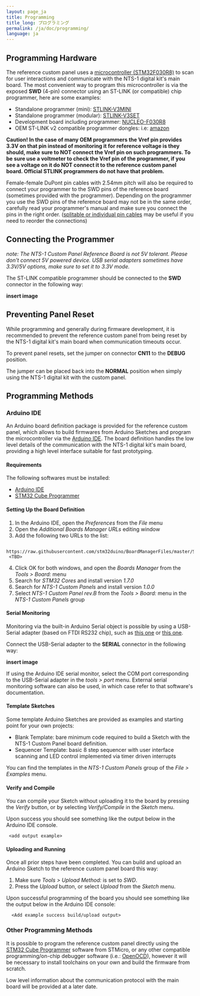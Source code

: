 ```yaml
---
layout: page_ja
title: Programming
title_long: プログラミング
permalink: /ja/doc/programming/
language: ja
---
```


## Programming Hardware

The reference custom panel uses a [microcontroller (STM32F030R8)](https://www.st.com/en/microcontrollers-microprocessors/stm32f030r8.html) to scan for user interactions and communicate with the NTS-1 digital kit's main board. The most convenient way to program this microcontroller is via the exposed __SWD__ (4-pin) connector using an ST-LINK (or compatible) chip programmer, here are some examples:

* Standalone programmer (mini): [STLINK-V3MINI](https://www.st.com/en/development-tools/stlink-v3mini.html)
* Standalone programmer (modular): [STLINK-V3SET](https://www.st.com/en/development-tools/stlink-v3set.html)
* Development board including programmer: [NUCLEO-F030R8](https://www.st.com/en/evaluation-tools/nucleo-f030r8.html)
* OEM ST-LINK v2 compatible programmer dongles: i.e: [amazon](https://www.amazon.com/dp/B01J7N3RE6/ref=cm_sw_r_tw_dp_U_x_nkh.DbGGFNB6N) 

__Caution! In the case of many OEM programmers the Vref pin provides 3.3V on that pin instead of monitoring it for reference voltage is they should, make sure to NOT connect the Vref pin on such programmers. To be sure use a voltmeter to check the Vref pin of the programmer, if you see a voltage on it do NOT connect it to the reference custom panel board. Official STLINK programmers do not have that problem.__

Female-female DuPont pin cables with 2.54mm pitch will also be required to connect your programmer to the SWD pins of the reference board (sometimes provided with the programmer). Depending on the programmer you use the SWD pins of the reference board may not be in the same order, carefully read your programmer's manual and make sure you connect the pins in the right order. ([splitable or individual pin cables](https://www.amazon.com/40pcs-Female-2-54mm-Jumper-2x40pcs/dp/B00GSE2S98) may be useful if you need to reorder the connections)

## Connecting the Programmer

_note: The NTS-1 Custom Panel Reference Board is not 5V tolerant. Please don't connect 5V powered device. USB serial adapters sometimes have 3.3V/5V options, make sure to set it to 3.3V mode._

The ST-LINK compatible programmer should be connected to the __SWD__ connector in the following way:

__insert image__

## Preventing Panel Reset

While programming and generally during firmware development, it is recommended to prevent the reference custom panel from being reset by the NTS-1 digital kit's main board when communication timeouts occur.

To prevent panel resets, set the jumper on connector __CN11__ to the __DEBUG__ position.

The jumper can be placed back into the __NORMAL__ position when simply using the NTS-1 digital kit with the custom panel.

## Programming Methods

### Arduino IDE

An Arduino board definition package is provided for the reference custom panel, which allows to build firmwares from Arduino Sketches and program the microcontroller via the [Arduino IDE](https://www.arduino.cc/en/Main/Software). The board definition handles the low level details of the communication with the NTS-1 digital kit's main board, providing a high level interface suitable for fast prototyping.

#### Requirements

The following softwares must be installed:

* [Arduino IDE](https://www.arduino.cc/en/Main/Software)
* [STM32 Cube Programmer](https://www.st.com/en/development-tools/stm32cubeprog.html)

#### Setting Up the Board Definition

1. In the Arduino IDE, open the _Preferences_ from the _File_ menu
2. Open the _Additional Boards Manager URLs_ editing window
3. Add the following two URLs to the list:

```
 https://raw.githubusercontent.com/stm32duino/BoardManagerFiles/master/STM32/package_stm_index.json
 <TBD>
```

4. Click OK for both windows, and open the _Boards Manager_ from the _Tools > Board:_ menu
5. Search for _STM32 Cores_ and install version _1.7.0_
6. Search for _NTS-1 Custom Panels_ and install version _1.0.0_
7. Select _NTS-1 Custom Panel rev.B_ from the _Tools > Board:_ menu in the _NTS-1 Custom Panels_ group

#### Serial Monitoring

Monitoring via the built-in Arduino Serial object is possible by using a USB-Serial adapter (based on FTDI RS232 chip), such as [this one](https://www.mouser.jp/ProductDetail/FTDI/LC234X?qs=sGAEpiMZZMve4%2FbfQkoj%252BI%252BbU1q%2FCxfr%2FqVjw5o%252BdnQ%3D) or [this one](https://www.amazon.com/dp/B07TXVRQ7V/ref=cm_sw_r_tw_dp_U_x_2jh.DbQX9MS4Y).

Connect the USB-Serial adapter to the __SERIAL__ connector in the following way:

__insert image__

If using the Arduino IDE serial monitor, select the COM port corresponding to the USB-Serial adapter in the _tools > port_ menu. External serial monitoring software can also be used, in which case refer to that software's documentation.

#### Template Sketches

Some template Arduino Sketches are provided as examples and starting point for your own projects:

* Blank Template: bare minimum code required to build a Sketch with the NTS-1 Custom Panel board definition.
* Sequencer Template: basic 8 step sequencer with user interface scanning and LED control implemented via timer driven interrupts

You can find the templates in the _NTS-1 Custom Panels_ group of the _File > Examples_ menu.

#### Verify and Compile

You can compile your Sketch without uploading it to the board by pressing the _Verify_ button, or by selecting _Verify/Compile_ in the _Sketch_ menu.

Upon success you should see something like the output below in the Arduino IDE console.

```
 <add output example>
```

#### Uploading and Running

Once all prior steps have been completed. You can build and upload an Arduino Sketch to the reference custom panel board this way:

1. Make sure _Tools > Upload Method:_ is set to _SWD_.
2. Press the _Upload_ button, or select _Upload_ from the _Sketch_ menu.

Upon successful programming of the board you should see something like the output below in the Arduino IDE console:

```
  <Add example success build/upload output>
```

### Other Programming Methods

It is possible to program the reference custom panel directly using the [STM32 Cube Programmer](https://www.st.com/en/development-tools/stm32cubeprog.html) software from STMicro, or any other compatible programming/on-chip debugger software (i.e.: [OpenOCD](http://openocd.org/)), however it will be necessary to install toolchains on your own and build the firmware from scratch. 

Low level information about the communication protocol with the main board will be provided at a later date. 

